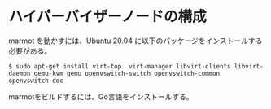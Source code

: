 # ハイパーバイザーノードの構成


marmot を動かすには、Ubuntu 20.04 に以下のパッケージをインストールする必要がある。


```
$ sudo apt-get install virt-top  virt-manager libvirt-clients libvirt-daemon qemu-kvm qemu openvswitch-switch openvswitch-common openvswitch-doc
```


marmotをビルドするには、Go言語をインストールする。




